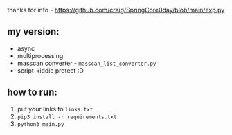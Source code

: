 thanks for info - https://github.com/craig/SpringCore0day/blob/main/exp.py

## my version:

- async
- multiprocessing
- masscan converter - `masscan_list_converter.py`
- script-kiddie protect :D


## how to run:
1. put your links to `links.txt`
2. ```pip3 install -r requirements.txt```
3. ```python3 main.py```